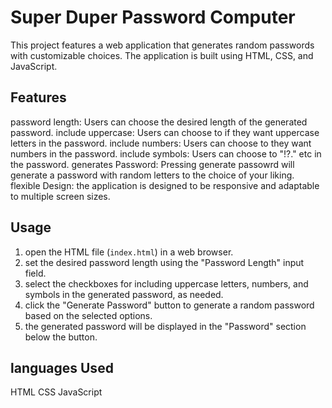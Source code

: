 # Super Duper Password Computer

This project features a web application that generates random passwords with customizable choices. The application is built using HTML, CSS, and JavaScript.

## Features

 password length: Users can choose the desired length of the generated password.
include uppercase: Users can choose to if they want uppercase letters in the  password.
include numbers: Users can choose to they want numbers in the  password.
include symbols: Users can choose to "!?." etc in the password.
generates Password: Pressing generate passowrd will generate a password with random letters to the choice of your liking.
flexible Design: the application is designed to be responsive and adaptable to multiple screen sizes.

## Usage

1. open the HTML file (`index.html`) in a web browser.
2. set the desired password length using the "Password Length" input field.
3. select the checkboxes for including uppercase letters, numbers, and symbols in the generated password, as needed.
4. click the "Generate Password" button to generate a random password based on the selected options.
5. the generated password will be displayed in the "Password" section below the button.

## languages Used

HTML
CSS
JavaScript
